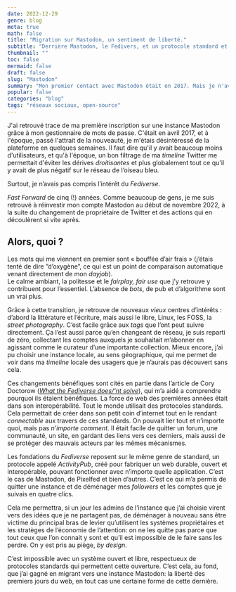 ```yaml
---
date: 2022-12-29
genre: blog
meta: true
math: false
title: "Migration sur Mastodon, un sentiment de liberté."
subtitle: "Derrière Mastodon, le Fedivers, et un protocole standard et ouvert qui renoue avec les fondements d'Internet."
thumbnail: ""
toc: false
mermaid: false
draft: false
slug: "Mastodon"
summary: "Mon premier contact avec Mastodon était en 2017. Mais je n'avais pas vraiment compris l'intérêt ni le concept idéologique sous-jacent." 
popular: false
categories: "blog"
tags: "réseaux sociaux, open-source"
--- 
```


J'ai retrouvé trace de ma première inscription sur une instance Mastodon grâce à mon gestionnaire de mots de passe. C'était en avril 2017, et à l'époque, passé l'attrait de la nouveauté, je m'étais désintéressé de la plateforme en quelques semaines. Il faut dire qu'il y avait beaucoup moins d'utilisateurs, et qu'à l'époque, un bon filtrage de ma *timeline* Twitter me permettait d'éviter les dérives *droitisantes* et plus globalement tout ce qu'il y avait de plus négatif sur le réseau de l’oiseau bleu.

Surtout, je n’avais pas compris l’intérêt du *Fediverse*.

*Fast Forward* de cinq (!) années. Comme beaucoup de gens, je me suis retrouvé à réinvestir mon compte Mastodon au début de novembre 2022, à la suite du changement de propriétaire de Twitter et des actions qui en découlèrent si vite après.

## Alors, quoi ?

Les mots qui me viennent en premier sont « bouffée d’air frais » (j’étais tenté de dire ”d’oxygène”, ce qui est un point de comparaison automatique venant directement de mon *dayjob*).  
Le calme ambiant, la politesse et le *fairplay, fair use* que j’y retrouve y contribuent pour l’essentiel. L’absence de *bots*, de pub et d’algorithme sont un vrai plus.


Grâce à cette transition, je retrouve de nouveaux *vieux* centres d’intérêts : d’abord la littérature et l’écriture, mais aussi le libre, Linux, les FOSS, la *street photography*. 
C’est facile grâce aux *tags* que l’ont peut suivre directement. Ça l’est aussi parce qu’en changeant de réseau, je suis reparti de zéro, collectant les comptes auxquels je souhaitait m’abonner en agissant comme le curateur d’une importante collection.
Mieux encore, j’ai pu choisir une instance locale, au sens géographique, qui me permet de voir dans ma *timeline* locale des usagers que je n’aurais pas découvert sans cela.

Ces changements bénéfiques sont cités en partie dans l’article de Cory Doctorow (*[What the Fediverse does/‘nt solve](https://doctorow.medium.com/what-the-fediverse-does-nt-solve-f2ea32e52afe)*), qui m’a aidé a comprendre pourquoi ils étaient bénéfiques.
La force de web des premières années était dans son interopérabilité. Tout le monde utilisait des protocoles standards. Cela permettait de créer dans son petit coin d’internet tout en le rendant *connectable* aux travers de ces standards. On pouvait lier tout et n’importe quoi, mais pas *n’importe comment*. Il était facile de quitter un forum, une communauté, un site, en gardant des liens vers ces derniers, mais aussi de se protéger des mauvais acteurs par les mêmes mécanismes.

Les fondations du *Fediverse* reposent sur le même genre de standard, un protocole appelé *ActivityPub*, créé pour fabriquer un web durable, ouvert et interopérable, pouvant fonctionner avec n’importe quelle application. C’est le cas de Mastodon, de Pixelfed et bien d’autres.
C’est ce qui m’a permis de quitter une instance et de déménager mes *followers* et les comptes que je suivais en quatre clics.

Cela me permettra, si un jour les admins de l’instance que j’ai choisie virent vers des idées que je ne partagent pas, de déménager à nouveau sans être victime du principal bras de levier qu’utilisent les systèmes propriétaires et les stratèges de l’économie de l’attention: on ne les quitte pas parce que tout ceux que l’on connait y sont et qu’il est impossible de le faire sans les perdre. On y est pris au piège, *by design*.

C’est impossible avec un système ouvert et libre, respectueux de protocoles standards qui permettent cette ouverture.
C’est cela, au fond, que j’ai gagné en migrant vers une instance Mastodon: la liberté des premiers jours du web, en tout cas une certaine forme de cette dernière.

